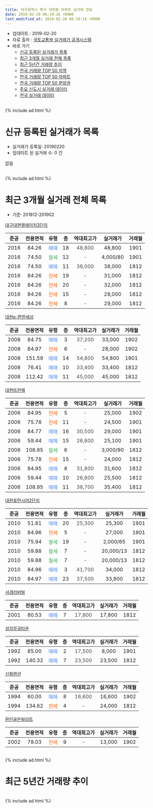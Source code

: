 ```yaml
---
title: 대구광역시 북구 대현동 아파트 실거래 정보
date: 2019-02-20 06:19:16 +0900
last_modified_at: 2019-02-20 06:19:16 +0900
---
```


* 업데이트 : 2019-02-20
* 자료 출처 : [국토교통부 실거래가 공개시스템](http://rt.molit.go.kr)
* 바로 가기
    * [신규 등록된 실거래가 목록](#신규-등록된-실거래가-목록)
    * [최근 3개월 실거래 전체 목록](#최근-3개월-실거래-전체-목록)
    * [최근 5년간 거래량 추이](#최근-5년간-거래량-추이)
    * [전국 거래량 TOP 50 지역](https://inasie.github.io/apt-trade-info/최근-3개월-전국에서-가장-거래가-많이-발생한-지역)
    * [전국 거래량 TOP 50 아파트](https://inasie.github.io/apt-trade-info/최근-3개월-전국에서-가장-거래가-많이-발생한-아파트)
    * [전국 거래량 TOP 50 분양권](https://inasie.github.io/apt-trade-info/최근-3개월-전국에서-가장-거래가-많이-발생한-분양권)
    * [주요 신도시 실거래 데이터](https://inasie.github.io/apt-trade-info/주요-신도시)
    * [전국 실거래 데이터](https://inasie.github.io/apt-trade-info/전국)
<br>
{% include ad.html %}
<br>

# 신규 등록된 실거래가 목록
* 실거래가 등록일: 20190220
* 업데이트 된 실거래 수: 0 건

없음

<br>
{% include ad.html %}
<br>

# 최근 3개월 실거래 전체 목록
* 기준: 201812-201902


[대구대현엘에이치3단지](https://search.naver.com/search.naver?query=%EB%8C%80%EA%B5%AC%EA%B4%91%EC%97%AD%EC%8B%9C+%EB%B6%81%EA%B5%AC+%EB%8C%80%ED%98%84%EB%8F%99+%EB%8C%80%EA%B5%AC%EB%8C%80%ED%98%84%EC%97%98%EC%97%90%EC%9D%B4%EC%B9%983%EB%8B%A8%EC%A7%80)

|준공|전용면적|유형|층|역대최고가|실거래가|거래월|
|:---:|:---:|:---:|:---:|:---:|:---:|:---:|
|2016|84.26|<span style="color:#4285f3">매매</span>|18|<span style="color:#444444">48,800</span>|48,800|1901|
|2016|74.50|<span style="color:#34a853">월세</span>|12|<span style="color:#444444">-</span>|4,000/80|1901|
|2016|74.50|<span style="color:#4285f3">매매</span>|11|<span style="color:#444444">38,000</span>|38,000|1812|
|2016|84.26|<span style="color:#ff5a00">전세</span>|19|<span style="color:#444444">-</span>|31,000|1812|
|2016|84.26|<span style="color:#ff5a00">전세</span>|20|<span style="color:#444444">-</span>|32,000|1812|
|2016|84.26|<span style="color:#ff5a00">전세</span>|15|<span style="color:#444444">-</span>|28,000|1812|
|2016|84.26|<span style="color:#ff5a00">전세</span>|8|<span style="color:#444444">-</span>|29,000|1812|

[대현e-편한세상](https://search.naver.com/search.naver?query=%EB%8C%80%EA%B5%AC%EA%B4%91%EC%97%AD%EC%8B%9C+%EB%B6%81%EA%B5%AC+%EB%8C%80%ED%98%84%EB%8F%99+%EB%8C%80%ED%98%84e-%ED%8E%B8%ED%95%9C%EC%84%B8%EC%83%81)

|준공|전용면적|유형|층|역대최고가|실거래가|거래월|
|:---:|:---:|:---:|:---:|:---:|:---:|:---:|
|2008|84.75|<span style="color:#4285f3">매매</span>|3|<span style="color:#444444">37,200</span>|33,000|1902|
|2008|84.97|<span style="color:#ff5a00">전세</span>|6|<span style="color:#444444">-</span>|28,000|1902|
|2008|151.59|<span style="color:#4285f3">매매</span>|14|<span style="color:#444444">54,800</span>|54,800|1901|
|2008|76.41|<span style="color:#4285f3">매매</span>|10|<span style="color:#444444">33,400</span>|33,400|1812|
|2008|112.42|<span style="color:#4285f3">매매</span>|11|<span style="color:#444444">45,000</span>|45,000|1812|

[대현뜨란채](https://search.naver.com/search.naver?query=%EB%8C%80%EA%B5%AC%EA%B4%91%EC%97%AD%EC%8B%9C+%EB%B6%81%EA%B5%AC+%EB%8C%80%ED%98%84%EB%8F%99+%EB%8C%80%ED%98%84%EB%9C%A8%EB%9E%80%EC%B1%84)

|준공|전용면적|유형|층|역대최고가|실거래가|거래월|
|:---:|:---:|:---:|:---:|:---:|:---:|:---:|
|2006|84.95|<span style="color:#ff5a00">전세</span>|5|<span style="color:#444444">-</span>|25,000|1902|
|2006|75.78|<span style="color:#ff5a00">전세</span>|11|<span style="color:#444444">-</span>|24,500|1901|
|2006|84.77|<span style="color:#4285f3">매매</span>|16|<span style="color:#444444">30,500</span>|29,000|1901|
|2006|59.44|<span style="color:#4285f3">매매</span>|15|<span style="color:#444444">26,800</span>|25,100|1901|
|2006|108.95|<span style="color:#34a853">월세</span>|6|<span style="color:#444444">-</span>|3,000/90|1812|
|2006|75.78|<span style="color:#ff5a00">전세</span>|15|<span style="color:#444444">-</span>|24,000|1812|
|2006|84.95|<span style="color:#4285f3">매매</span>|8|<span style="color:#444444">31,800</span>|31,600|1812|
|2006|59.44|<span style="color:#4285f3">매매</span>|10|<span style="color:#444444">26,800</span>|25,500|1812|
|2006|108.95|<span style="color:#4285f3">매매</span>|11|<span style="color:#444444">38,700</span>|35,400|1812|

[대현휴먼시아2단지](https://search.naver.com/search.naver?query=%EB%8C%80%EA%B5%AC%EA%B4%91%EC%97%AD%EC%8B%9C+%EB%B6%81%EA%B5%AC+%EB%8C%80%ED%98%84%EB%8F%99+%EB%8C%80%ED%98%84%ED%9C%B4%EB%A8%BC%EC%8B%9C%EC%95%842%EB%8B%A8%EC%A7%80)

|준공|전용면적|유형|층|역대최고가|실거래가|거래월|
|:---:|:---:|:---:|:---:|:---:|:---:|:---:|
|2010|51.81|<span style="color:#4285f3">매매</span>|20|<span style="color:#444444">25,300</span>|25,300|1901|
|2010|84.96|<span style="color:#ff5a00">전세</span>|5|<span style="color:#444444">-</span>|27,000|1901|
|2010|75.94|<span style="color:#34a853">월세</span>|19|<span style="color:#444444">-</span>|2,000/65|1901|
|2010|59.88|<span style="color:#34a853">월세</span>|7|<span style="color:#444444">-</span>|20,000/13|1812|
|2010|59.88|<span style="color:#34a853">월세</span>|7|<span style="color:#444444">-</span>|20,000/13|1812|
|2010|84.96|<span style="color:#4285f3">매매</span>|3|<span style="color:#444444">41,700</span>|34,000|1812|
|2010|84.97|<span style="color:#4285f3">매매</span>|23|<span style="color:#444444">37,500</span>|33,900|1812|

[서경리버빌](https://search.naver.com/search.naver?query=%EB%8C%80%EA%B5%AC%EA%B4%91%EC%97%AD%EC%8B%9C+%EB%B6%81%EA%B5%AC+%EB%8C%80%ED%98%84%EB%8F%99+%EC%84%9C%EA%B2%BD%EB%A6%AC%EB%B2%84%EB%B9%8C)

|준공|전용면적|유형|층|역대최고가|실거래가|거래월|
|:---:|:---:|:---:|:---:|:---:|:---:|:---:|
|2001|80.53|<span style="color:#4285f3">매매</span>|7|<span style="color:#444444">17,800</span>|17,800|1812|

[성지무궁타운](https://search.naver.com/search.naver?query=%EB%8C%80%EA%B5%AC%EA%B4%91%EC%97%AD%EC%8B%9C+%EB%B6%81%EA%B5%AC+%EB%8C%80%ED%98%84%EB%8F%99+%EC%84%B1%EC%A7%80%EB%AC%B4%EA%B6%81%ED%83%80%EC%9A%B4)

|준공|전용면적|유형|층|역대최고가|실거래가|거래월|
|:---:|:---:|:---:|:---:|:---:|:---:|:---:|
|1992|85.00|<span style="color:#4285f3">매매</span>|2|<span style="color:#444444">17,500</span>|8,000|1901|
|1992|140.32|<span style="color:#4285f3">매매</span>|7|<span style="color:#444444">23,500</span>|23,500|1812|

[신화맨션](https://search.naver.com/search.naver?query=%EB%8C%80%EA%B5%AC%EA%B4%91%EC%97%AD%EC%8B%9C+%EB%B6%81%EA%B5%AC+%EB%8C%80%ED%98%84%EB%8F%99+%EC%8B%A0%ED%99%94%EB%A7%A8%EC%85%98)

|준공|전용면적|유형|층|역대최고가|실거래가|거래월|
|:---:|:---:|:---:|:---:|:---:|:---:|:---:|
|1994|60.00|<span style="color:#4285f3">매매</span>|8|<span style="color:#444444">16,600</span>|16,600|1902|
|1994|134.62|<span style="color:#ff5a00">전세</span>|4|<span style="color:#444444">-</span>|24,000|1812|

[환인골든빌라트](https://search.naver.com/search.naver?query=%EB%8C%80%EA%B5%AC%EA%B4%91%EC%97%AD%EC%8B%9C+%EB%B6%81%EA%B5%AC+%EB%8C%80%ED%98%84%EB%8F%99+%ED%99%98%EC%9D%B8%EA%B3%A8%EB%93%A0%EB%B9%8C%EB%9D%BC%ED%8A%B8)

|준공|전용면적|유형|층|역대최고가|실거래가|거래월|
|:---:|:---:|:---:|:---:|:---:|:---:|:---:|
|2002|78.03|<span style="color:#ff5a00">전세</span>|9|<span style="color:#444444">-</span>|13,000|1902|


<br>
{% include ad.html %}
<br>

# 최근 5년간 거래량 추이


<div style="width:100%;">
    <canvas id="deal_progress" height="200"></canvas>
</div>

<script>
new Chart(document.getElementById("deal_progress"), {
    type: 'line',
    data: {
        labels: ['201402','201403','201404','201405','201406','201407','201408','201409','201410','201411','201412','201501','201502','201503','201504','201505','201506','201507','201508','201509','201510','201511','201512','201601','201602','201603','201604','201605','201606','201607','201608','201609','201610','201611','201612','201701','201702','201703','201704','201705','201706','201707','201708','201709','201710','201711','201712','201801','201802','201803','201804','201805','201806','201807','201808','201809','201810','201811','201812','201901','201902'],
        datasets: [{
            label: '매매',
            pointRadius: 1,
            data: [13, 16, 12, 10, 4, 14, 24, 15, 12, 10, 7, 11, 11, 20, 10, 16, 18, 21, 14, 5, 2, 8, 3, 3, 10, 6, 10, 18, 22, 14, 15, 15, 26, 16, 16, 3, 14, 17, 14, 10, 16, 19, 28, 25, 19, 9, 9, 23, 18, 33, 27, 23, 22, 16, 25, 27, 20, 15, 10, 6, 2],
            borderColor: "rgba(255, 201, 14, 1)",
            backgroundColor: "rgba(255, 201, 14, 0.5)",
            fill: false,
            lineTension: 0
        },{
            label: '전월세',
            pointRadius: 1,
            data: [6, 10, 4, 2, 1, 2, 2, 3, 10, 9, 5, 2, 4, 7, 2, 4, 4, 6, 5, 6, 5, 3, 5, 4, 20, 27, 48, 67, 38, 15, 17, 6, 5, 3, 13, 5, 4, 4, 7, 3, 4, 5, 9, 8, 5, 12, 9, 9, 7, 9, 15, 27, 43, 13, 9, 4, 16, 8, 9, 4, 3],
            borderColor: "rgba(0, 141, 185, 1)",
            backgroundColor: "rgba(0, 141, 185, 0.5)",
            fill: false,
            lineTension: 0
        }
        ]
    },
    options: {
        responsive: true,
        title: {
            display: false
        },
        tooltips: {
            mode: 'index',
            intersect: false
        },
        hover: {
            mode: 'nearest',
            intersect: true
        },
        scales: {
            xAxes: [{
                display: true,
                scaleLabel: {
                    display: true,
                    labelString: '년/월'
                }
            }],
            yAxes: [{
                display: true,
                ticks: {
                    suggestedMin: 0,
                },
                scaleLabel: {
                    display: true,
                    labelString: '실거래 수'
                }
            }]
        }
    }
});

</script>


<br>
{% include ad.html %}
<br>

